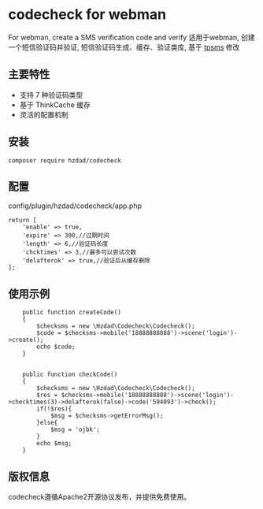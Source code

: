 # codecheck for webman
For webman, create a SMS verification code and verify
适用于webman, 创建一个短信验证码并验证, 短信验证码生成、缓存、验证类库, 基于 [tpsms](https://github.com/LunziSTU/tp-sms) 修改

## 主要特性
* 支持 7 种验证码类型
* 基于 ThinkCache 缓存
* 灵活的配置机制

## 安装
~~~
composer require hzdad/codecheck
~~~


## 配置
config/plugin/hzdad/codecheck/app.php

~~~
return [
    'enable' => true,
    'expire' => 300,//过期时间
    'length' => 6,//验证码长度
    'chcktimes' => 3,//最多可以尝试次数
    'delafterok' => true,//验证后从缓存删除
];
~~~


## 使用示例

~~~
    public function createCode()
    {
        $checksms = new \Hzdad\Codecheck\Codecheck();
        $code = $checksms->mobile('18888888888')->scene('login')->create();
        echo $code;
    }


    public function checkCode()
    {
        $checksms = new \Hzdad\Codecheck\Codecheck();
        $res = $checksms->mobile('18888888888')->scene('login')->checktimes(3)->delafterok(false)->code('594093')->check();
        if(!$res){
            $msg = $checksms->getErrorMsg();
        }else{
            $msg = 'ojbk';
        }
        echo $msg;
    }
~~~


## 版权信息
codecheck遵循Apache2开源协议发布，并提供免费使用。
